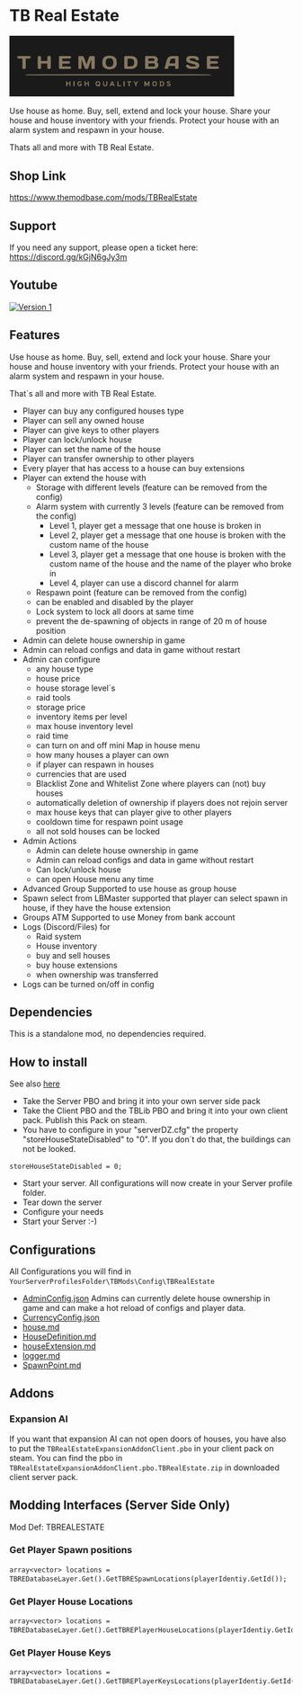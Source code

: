 # TB Real Estate

<img src="./Logo.png" alt="TB Real Estate" width="400"/>

Use house as home. Buy, sell, extend and lock your house. Share your house and house inventory with your friends.
Protect your house with an alarm system and respawn in your house.

Thats all and more with TB Real Estate.

## Shop Link
https://www.themodbase.com/mods/TBRealEstate

## Support

If you need any support, please open a ticket here: https://discord.gg/kGjN6gJy3m

## Youtube

[![Version 1](./logoYT.png)](https://youtu.be/cMSZLmEtpdo)

## Features

Use house as home. Buy, sell, extend and lock your house. Share your house and house inventory with your friends. Protect your house with an alarm system and respawn in your house.

That´s all and more with TB Real Estate.

- Player can buy any configured houses type
- Player can sell any owned house
- Player can give keys to other players
- Player can lock/unlock house
- Player can set the name of the house
- Player can transfer ownership to other players
- Every player that has access to a house can buy extensions
- Player can extend the house with
  - Storage with different levels (feature can be removed from the config)
  - Alarm system with currently 3 levels (feature can be removed from the config)
    - Level 1, player get a message that one house is broken in
    - Level 2, player get a message that one house is broken with the custom name of the house
    - Level 3, player get a message that one house is broken with the custom name of the house and the name of the player who broke in
    - Level 4, player can use a discord channel for alarm
  - Respawn point (feature can be removed from the config)
  - can be enabled and disabled by the player
  - Lock system to lock all doors at same time
  - prevent the de-spawning of objects in range of 20 m of house position
- Admin can delete house ownership in game
- Admin can reload configs and data in game without restart
- Admin can configure
  - any house type
  - house price
  - house storage level´s
  - raid tools
  - storage price
  - inventory items per level
  - max house inventory level
  - raid time
  - can turn on and off mini Map in house menu
  - how many houses a player can own
  - if player can respawn in houses
  - currencies that are used
  - Blacklist Zone and Whitelist Zone where players can (not) buy houses
  - automatically deletion of ownership if players does not rejoin server
  - max house keys that can player give to other players
  - cooldown time for respawn point usage
  - all not sold houses can be locked
- Admin Actions
  - Admin can delete house ownership in game
  - Admin can reload configs and data in game without restart
  - Can lock/unlock house
  - can open House menu any time
- Advanced Group Supported to use house as group house
- Spawn select from LBMaster supported that player can select spawn in house, if they have the house extension
- Groups ATM Supported to use Money from bank account
- Logs (Discord/Files) for
  - Raid system
  - House inventory
  - buy and sell houses
  - buy house extensions
  - when ownership was transferred
- Logs can be turned on/off in config

## Dependencies
This is a standalone mod, no dependencies required.

## How to install

See also [here](../The%20Mod%20Base/README.md)

- Take the Server PBO and bring it into your own server side pack
- Take the Client PBO and the TBLib PBO and bring it into your own client pack. Publish this Pack on steam.
- You have to configure in your "serverDZ.cfg" the property "storeHouseStateDisabled" to "0". If you don´t do that, the buildings can not be looked.
````
storeHouseStateDisabled = 0;
````
- Start your server. All configurations will now create in your Server profile folder.
- Tear down the server
- Configure your needs
- Start your Server :-)

## Configurations

All Configurations you will find in `YourServerProfilesFolder\TBMods\Config\TBRealEstate`

- [AdminConfig.json](../GlobalConfigs/Readme.md#adminconfigjson) Admins can currently delete house ownership in game and can make a hot reload of configs and player data.
- [CurrencyConfig.json](../GlobalConfigs/Readme.md#currencyconfigjson)
- [house.md](Configs/house.md)
- [HouseDefinition.md](Configs/HouseDefinition.md)
- [houseExtension.md](Configs/houseExtension.md)
- [logger.md](Configs/logger.md)
- [SpawnPoint.md](Configs/SpawnPoint.md)

## Addons
### Expansion AI
If you want that expansion AI can not open doors of houses, you have also to put the `TBRealEstateExpansionAddonClient.pbo` in your client pack on steam.
You can find the pbo in `TBRealEstateExpansionAddonClient.pbo.TBRealEstate.zip` in downloaded client server pack. 


## Modding Interfaces (Server Side Only)

Mod Def: TBREALESTATE

### Get Player Spawn positions

````
array<vector> locations = TBREDatabaseLayer.Get().GetTBRESpawnLocations(playerIdentiy.GetId());
````

### Get Player House Locations

````
array<vector> locations = TBREDatabaseLayer.Get().GetTBREPlayerHouseLocations(playerIdentiy.GetId());
````

### Get Player House Keys

````
array<vector> locations = TBREDatabaseLayer.Get().GetTBREPlayerKeysLocations(playerIdentiy.GetId());
````
